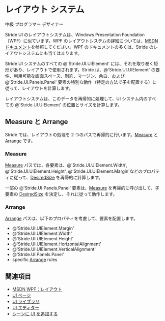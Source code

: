 # レイアウト システム
<!--
# Layout system
-->

<span class="label label-doc-level">中級</span>
<span class="label label-doc-audience">プログラマー</span>
<span class="label label-doc-audience">デザイナー</span>
<!--
<span class="label label-doc-level">Intermediate</span>
<span class="label label-doc-audience">Programmer</span>
<span class="label label-doc-audience">Designer</span>
-->

Stride UI のレイアウトシステムは、Windows Presentation Foundation（WPF）に似ています。WPF のレイアウトシステムの詳細については、[MSDNドキュメント](https://docs.microsoft.com/en-us/dotnet/desktop/wpf/advanced/layout)を参照してください。WPF のドキュメントの多くは、Stride のレイアウトシステムにも当てはまります。
<!--
The Stride UI layout system is similar to Windows Presentation Foundation (WPF). For more information about the WPF layout system, see the [MSDN documentation](https://docs.microsoft.com/en-us/dotnet/framework/wpf/advanced/layout). Much of the WPF documentation also applies to the Stride layout system.
-->

Stride UI システムのすべての @'Stride.UI.UIElement' には、それを取り巻く矩形があり、レイアウトで使用されます。Stride は、@'Stride.UI.UIElement' の要件、利用可能な画面スペース、制約、マージン、余白、および @'Stride.UI.Panels.Panel' 要素の特別な動作（特定の方法で子を配置する）に従って、レイアウトを計算します。
<!--
Every @'Stride.UI.UIElement' in the Stride UI system has a surrounding rectangle used in layouts. Stride computes layouts according to the @'Stride.UI.UIElement' requirement, available screen space, constraints, margins, padding, and the special behavior of @'Stride.UI.Panels.Panel' elements (which arrange children in specific ways). 
-->

レイアウトシステムは、このデータを再帰的に処理して、UI システム内のすべての @'Stride.UI.UIElement' の位置とサイズを計算します。
<!--
Processing this data recursively, the layout system computes a position and size for every @'Stride.UI.UIElement' in the UI system.
-->

## Measure と Arrange
<!--
## Measure and arrange
-->

Stride では、レイアウトの処理を 2 つのパスで再帰的に行います。[Measure](xref:Stride.UI.UIElement.Measure(Stride.Core.Mathematics.Vector3)) と [Arrange](xref:Stride.UI.UIElement.Arrange(Stride.Core.Mathematics.Vector3,System.Boolean)) です。
<!--
Stride performs the layout process recursively in two passes: [Measure](xref:Stride.UI.UIElement.Measure(Stride.Core.Mathematics.Vector3)) and [Arrange](xref:Stride.UI.UIElement.Arrange(Stride.Core.Mathematics.Vector3,System.Boolean)).
-->

### Measure
<!--
### Measure
-->

[Measure](xref:Stride.UI.UIElement.Measure(Stride.Core.Mathematics.Vector3)) パスでは、各要素は、@'Stride.UI.UIElement.Width', @'Stride.UI.UIElement.Height', @'Stride.UI.UIElement.Margin'などのプロパティに従って、[DesiredSize](xref:Stride.UI.UIElement#Stride_UI_UIElement_DesiredSize) を再帰的に計算します。 
<!--
In the [Measure](xref:Stride.UI.UIElement.Measure(Stride.Core.Mathematics.Vector3)) pass, each element recursively computes its [DesiredSize](xref:Stride.UI.UIElement#Stride_UI_UIElement_DesiredSize) according to the properties you set, such as @'Stride.UI.UIElement.Width', @'Stride.UI.UIElement.Height', and @'Stride.UI.UIElement.Margin'.
-->

一部の @'Stride.UI.Panels.Panel' 要素は、[Measure](xref:Stride.UI.UIElement.Measure(Stride.Core.Mathematics.Vector3)) を再帰的に呼び出して、子要素の [DesiredSize](xref:Stride.UI.UIElement#Stride_UI_UIElement_DesiredSize) を決定し、それに従って動作します。
<!--
Some @'Stride.UI.Panels.Panel' elements call [Measure](xref:Stride.UI.UIElement.Measure(Stride.Core.Mathematics.Vector3)) recursively to determine the  [DesiredSize](xref:Stride.UI.UIElement#Stride_UI_UIElement_DesiredSize) of their children, and act accordingly.
-->

### Arrange
<!--
### Arrange
-->

[Arrange](xref:Stride.UI.UIElement.Arrange(Stride.Core.Mathematics.Vector3,System.Boolean)) パスは、以下のプロパティを考慮して、要素を配置します。
<!--
The [Arrange](xref:Stride.UI.UIElement.Arrange(Stride.Core.Mathematics.Vector3,System.Boolean)) pass arranges the elements, taking into account:
-->

* @'Stride.UI.UIElement.Margin'
* @'Stride.UI.UIElement.Width'
* @'Stride.UI.UIElement.Height'
* @'Stride.UI.UIElement.HorizontalAlignment'
* @'Stride.UI.UIElement.VerticalAlignment' 
* @'Stride.UI.Panels.Panel'
* specific [Arrange](xref:Stride.UI.UIElement.Arrange(Stride.Core.Mathematics.Vector3,System.Boolean)) rules

## 関連項目
<!--
## See also
-->

 * [MSDN WPF：レイアウト](https://docs.microsoft.com/en-us/dotnet/desktop/wpf/advanced/layout)
 * [UI ページ](ui-pages.md)
 * [UI ライブラリ](ui-libraries.md)
 * [UI エディター](ui-editor.md)
 * [シーンに UI を追加する](add-a-ui-to-a-scene.md)

<!--
 * [MSDN WPF layout documentation](https://docs.microsoft.com/en-us/dotnet/framework/wpf/advanced/layout)
 * [UI pages](ui-pages.md)
 * [UI libraries](ui-libraries.md)
 * [UI editor](ui-editor.md)
 * [Add a UI to a scene](add-a-ui-to-a-scene.md)
-->
